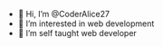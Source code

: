 - 👋 Hi, I’m @CoderAlice27
- 👀 I’m interested in web development
- 🌱 I’m self taught web developer

<!---
CoderAlice27/CoderAlice27 ✨ 
--->
